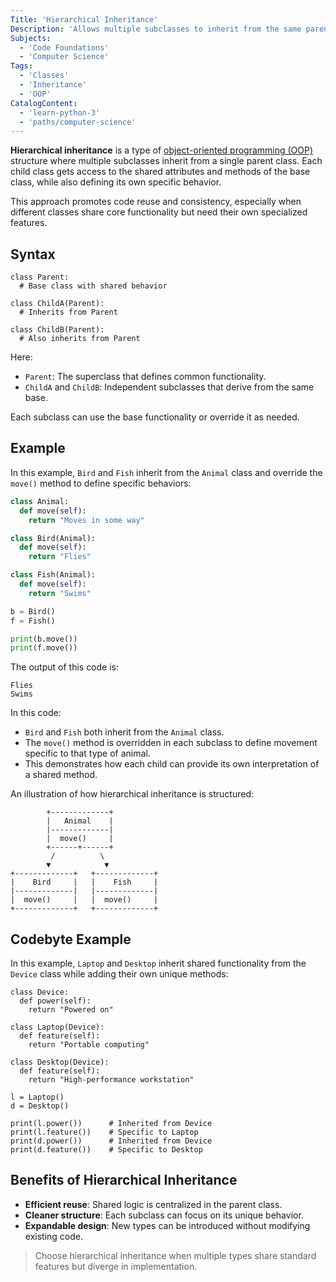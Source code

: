 ```yaml
---
Title: 'Hierarchical Inheritance'
Description: 'Allows multiple subclasses to inherit from the same parent class, enabling shared behavior across different child classes.'
Subjects:
  - 'Code Foundations'
  - 'Computer Science'
Tags:
  - 'Classes'
  - 'Inheritance'
  - 'OOP'
CatalogContent:
  - 'learn-python-3'
  - 'paths/computer-science'
---
```


**Hierarchical inheritance** is a type of [object-oriented programming (OOP)](https://www.codecademy.com/resources/blog/object-oriented-programming) structure where multiple subclasses inherit from a single parent class. Each child class gets access to the shared attributes and methods of the base class, while also defining its own specific behavior.

This approach promotes code reuse and consistency, especially when different classes share core functionality but need their own specialized features.

## Syntax

```pseudo
class Parent:
  # Base class with shared behavior

class ChildA(Parent):
  # Inherits from Parent

class ChildB(Parent):
  # Also inherits from Parent
```

Here:

- `Parent`: The superclass that defines common functionality.
- `ChildA` and `ChildB`: Independent subclasses that derive from the same base.

Each subclass can use the base functionality or override it as needed.

## Example

In this example, `Bird` and `Fish` inherit from the `Animal` class and override the `move()` method to define specific behaviors:

```py
class Animal:
  def move(self):
    return "Moves in some way"

class Bird(Animal):
  def move(self):
    return "Flies"

class Fish(Animal):
  def move(self):
    return "Swims"

b = Bird()
f = Fish()

print(b.move())
print(f.move())
```

The output of this code is:

```shell
Flies
Swims
```

In this code:

- `Bird` and `Fish` both inherit from the `Animal` class.
- The `move()` method is overridden in each subclass to define movement specific to that type of animal.
- This demonstrates how each child can provide its own interpretation of a shared method.

An illustration of how hierarchical inheritance is structured:

```plaintext
        +-------------+
        |   Animal    |
        |-------------|
        |  move()     |
        +------+------+
         /          \
        ▼            ▼
+-------------+   +-------------+
|    Bird     |   |    Fish     |
|-------------|   |-------------|
|  move()     |   |  move()     |
+-------------+   +-------------+
```

## Codebyte Example

In this example, `Laptop` and `Desktop` inherit shared functionality from the `Device` class while adding their own unique methods:

```codebyte/python
class Device:
  def power(self):
    return "Powered on"

class Laptop(Device):
  def feature(self):
    return "Portable computing"

class Desktop(Device):
  def feature(self):
    return "High-performance workstation"

l = Laptop()
d = Desktop()

print(l.power())      # Inherited from Device
print(l.feature())    # Specific to Laptop
print(d.power())      # Inherited from Device
print(d.feature())    # Specific to Desktop
```

## Benefits of Hierarchical Inheritance

- **Efficient reuse**: Shared logic is centralized in the parent class.
- **Cleaner structure**: Each subclass can focus on its unique behavior.
- **Expandable design**: New types can be introduced without modifying existing code.

> Choose hierarchical inheritance when multiple types share standard features but diverge in implementation.
